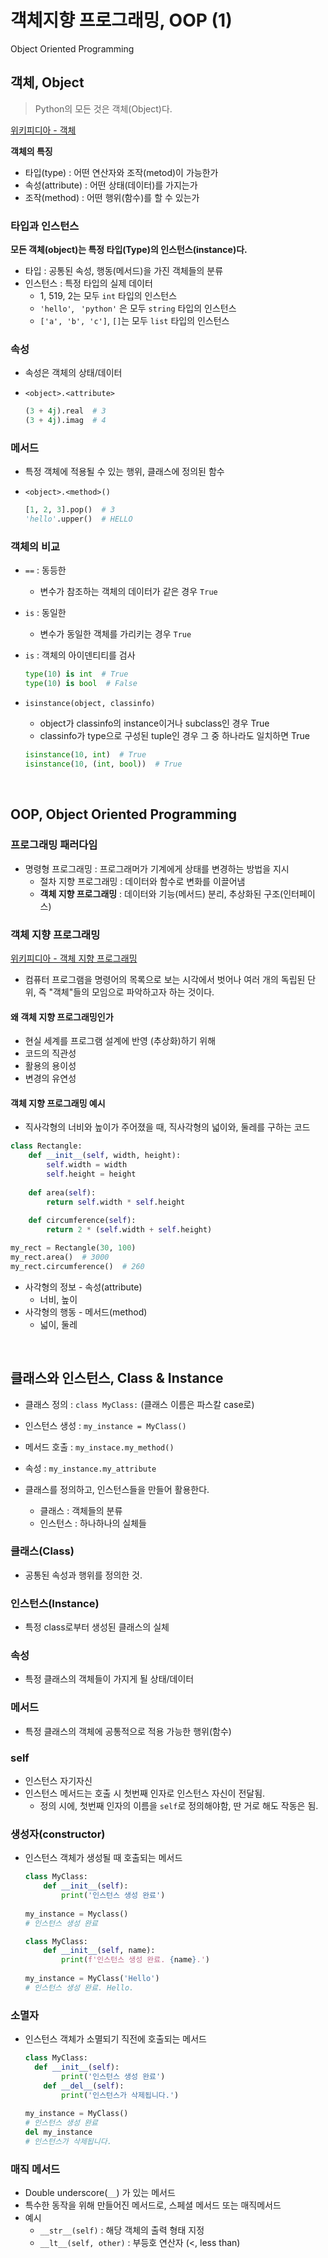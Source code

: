 # 객체지향 프로그래밍, OOP (1)

Object Oriented Programming



## 객체, Object

>  Python의 모든 것은 객체(Object)다.

[위키피디아 - 객체](https://ko.wikipedia.org/wiki/%EA%B0%9D%EC%B2%B4_(%EC%BB%B4%ED%93%A8%ED%84%B0_%EA%B3%BC%ED%95%99))



**객체의 특징**

- 타입(type) : 어떤 연산자와 조작(metod)이 가능한가
- 속성(attribute) : 어떤 상태(데이터)를 가지는가
- 조작(method) : 어떤 행위(함수)를 할 수 있는가



### 타입과 인스턴스

__모든 객체(object)는 특정 타입(Type)의 인스턴스(instance)다.__

- 타입 : 공통된 속성, 행동(메서드)을 가진 객체들의 분류
- 인스턴스 : 특정 타입의 실제 데이터
  - 1, 519, 2는 모두 `int` 타입의 인스턴스
  - `'hello'`, ` 'python'` 은 모두 `string` 타입의 인스턴스
  - `['a', 'b', 'c']`, `[]`는 모두 `list` 타입의 인스턴스

### 속성

- 속성은 객체의 상태/데이터

- `<object>.<attribute>`

  ```python
  (3 + 4j).real  # 3
  (3 + 4j).imag  # 4
  ```

### 메서드

- 특정 객체에 적용될 수 있는 행위, 클래스에 정의된 함수

- `<object>.<method>()`

  ```python
  [1, 2, 3].pop()  # 3
  'hello'.upper()  # HELLO
  ```

### 객체의 비교

- `==` : 동등한
  - 변수가 참조하는 객체의 데이터가 같은 경우 `True`
- `is` : 동일한
  - 변수가 동일한 객체를 가리키는 경우 `True`

- `is` : 객체의 아이덴티티를 검사

  ```python
  type(10) is int  # True
  type(10) is bool  # False
  ```

- `isinstance(object, classinfo)` 

  - object가 classinfo의 instance이거나 subclass인 경우 True 
  - classinfo가 type으로 구성된 tuple인 경우 그 중 하나라도 일치하면 True

  ```python
  isinstance(10, int)  # True
  isinstance(10, (int, bool))  # True
  ```

  

<br/>



## OOP, Object Oriented Programming

### 프로그래밍 패러다임

- 명령형 프로그래밍 : 프로그래머가 기계에게 상태를 변경하는 방법을 지시
  - 절차 지향 프로그래밍 : 데이터와 함수로 변화를 이끌어냄
  - **객체 지향 프로그래밍** : 데이터와 기능(메서드) 분리, 추상화된 구조(인터페이스)

### 객체 지향 프로그래밍

[위키피디아 - 객체 지향 프로그래밍](https://ko.wikipedia.org/wiki/%EA%B0%9D%EC%B2%B4_%EC%A7%80%ED%96%A5_%ED%94%84%EB%A1%9C%EA%B7%B8%EB%9E%98%EB%B0%8D)

- 컴퓨터 프로그램을 명령어의 목록으로 보는 시각에서 벗어나 여러 개의 독립된 단위, 즉 "객체"들의 모임으로 파악하고자 하는 것이다.



#### 왜 객체 지향 프로그래밍인가

- 현실 세계를 프로그램 설계에 반영 (추상화)하기 위해
- 코드의 직관성
- 활용의 용이성
- 변경의 유연성



#### 객체 지향 프로그래밍 예시

- 직사각형의 너비와 높이가 주어졌을 때, 직사각형의 넓이와, 둘레를 구하는 코드

```python
class Rectangle:
    def __init__(self, width, height):
        self.width = width
        self.height = height
    
    def area(self):
        return self.width * self.height
    
   	def circumference(self):
        return 2 * (self.width + self.height)
```

```python
my_rect = Rectangle(30, 100)
my_rect.area()  # 3000
my_rect.circumference()  # 260
```



- 사각형의 정보 - 속성(attribute)
  - 너비, 높이
- 사각형의 행동 - 메서드(method)
  - 넓이, 둘레

<br/>



## 클래스와 인스턴스, Class & Instance

- 클래스 정의 : `class MyClass:` (클래스 이름은 파스칼 case로)
- 인스턴스 생성 : `my_instance = MyClass()`

- 메서드 호출 : `my_instace.my_method()`
- 속성 : `my_instance.my_attribute`

- 클래스를 정의하고, 인스턴스들을 만들어 활용한다.
  - 클래스 : 객체들의 분류
  - 인스턴스 : 하나하나의 실체들



### 클래스(Class)

- 공통된 속성과 행위를 정의한 것.



### 인스턴스(Instance)

- 특정 class로부터 생성된 클래스의 실체



### 속성

- 특정 클래스의 객체들이 가지게 될 상태/데이터



### 메서드

- 특정 클래스의 객체에 공통적으로 적용 가능한 행위(함수)



### self

- 인스턴스 자기자신
- 인스턴스 메서드는 호출 시 첫번째 인자로 인스턴스 자신이 전달됨.
  - 정의 시에, 첫번째 인자의 이름을 `self`로 정의해야함, 딴 거로 해도 작동은 됨.



### 생성자(constructor)

- 인스턴스 객체가 생성될 때 호출되는 메서드

  ```python
  class MyClass:
      def __init__(self):
          print('인스턴스 생성 완료')
          
  my_instance = Myclass()
  # 인스턴스 생성 완료
  ```
  
  ```python
  class MyClass:
      def __init__(self, name):
          print(f'인스턴스 생성 완료. {name}.')
          
  my_instance = MyClass('Hello')
  # 인스턴스 생성 완료. Hello.
  ```



### 소멸자

- 인스턴스 객체가 소멸되기 직전에 호출되는 메서드

  ```python
  class MyClass:
  	def __init__(self):
          print('인스턴스 생성 완료')
      def __del__(self):
          print('인스턴스가 삭제됩니다.')
          
  my_instance = MyClass()
  # 인스턴스 생성 완료
  del my_instance
  # 인스턴스가 삭제됩니다.
  ```



### 매직 메서드

- Double underscore(`__`) 가 있는 메서드
- 특수한 동작을 위해 만들어진 메서드로, 스페셜 메서드 또는 매직메서드
- 예시
  - `__str__(self)` : 해당 객체의 출력 형태 지정
  -  `__lt__(self, other)` : 부등호 연산자 (<, less than)

